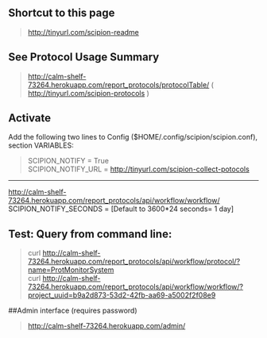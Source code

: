 ## Shortcut to this page
 > http://tinyurl.com/scipion-readme

## See Protocol Usage Summary
> http://calm-shelf-73264.herokuapp.com/report_protocols/protocolTable/
> ( http://tinyurl.com/scipion-protocols )

## Activate
 Add the following two lines to Config ($HOME/.config/scipion/scipion.conf), section VARIABLES:

> SCIPION_NOTIFY = True<br>
> SCIPION_NOTIFY_URL = http://tinyurl.com/scipion-collect-potocols<br>

-------------------------------------------------------------------------------------------------
http://calm-shelf-73264.herokuapp.com/report_protocols/api/workflow/workflow/<br>
SCIPION_NOTIFY_SECONDS = [Default to 3600*24 seconds= 1 day]


## Test: Query from command line:

> curl http://calm-shelf-73264.herokuapp.com/report_protocols/api/workflow/protocol/?name=ProtMonitorSystem<br>
> curl http://calm-shelf-73264.herokuapp.com/report_protocols/api/workflow/workflow/?project_uuid=b9a2d873-53d2-42fb-aa69-a5002f2f08e9

##Admin interface (requires password)

> http://calm-shelf-73264.herokuapp.com/admin/
